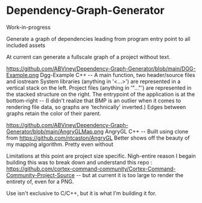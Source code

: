 # Dependency-Graph-Generator
Work-in-progress

Generate a graph of dependencies leading from program entry point to all included assets

At current can generate a fullscale graph of a project without text.

https://github.com/ABViney/Dependency-Graph-Generator/blob/main/DGG-Example.png
Dgg-Example
C++ -- A main function, two header/source files and iostream
System libraries (anything in '<...>') are represented in a vertical stack on the left.
Project files (anything in '"..."') are represented in the stacked structure on the right.
The entrypoint of the application is at the bottom-right --
  (I didn't realize that BMP is an outlier when it comes to rendering file data, so graphs are 'technically' inverted.)
Edges between graphs retain the color of their parent.

https://github.com/ABViney/Dependency-Graph-Generator/blob/main/AngryGLMap.png
AngryGL
C++ -- Built using clone from https://github.com/ntcaston/AngryGL
Better shows off the beauty of my mapping algorithm. Pretty even without

Limitations at this point are project size specific.
Nigh-entire reason I begain building this was to break down and understand this repo : https://github.com/cortex-command-community/Cortex-Command-Community-Project-Source -- but at current it is too large to render the entirety of, even for a PNG.

Use isn't exclusive to C/C++, but it is what I'm building it for.

